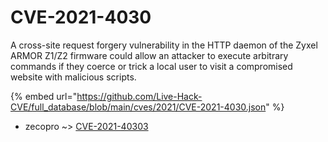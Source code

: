 # CVE-2021-4030

A cross-site request forgery vulnerability in the HTTP daemon of the Zyxel ARMOR Z1/Z2 firmware could allow an attacker to execute arbitrary commands if they coerce or trick a local user to visit a compromised website with malicious scripts.

{% embed url="https://github.com/Live-Hack-CVE/full_database/blob/main/cves/2021/CVE-2021-4030.json" %}


* zecopro ~> [CVE-2021-40303](https://www.alice-snow.ru/2021/database/cve-2021-4030/cve-2021-40303-zecopro)